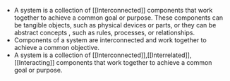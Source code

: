 - A system is a collection of [[Interconnected]] components that work together to achieve a common goal or purpose. These components can be tangible objects, such as physical devices or parts, or they can be abstract concepts , such as rules, processes, or relationships. 
- Components of a system are interconnected and work together to achieve a common objective. 
- A system is a collection of [[Interconnected]],[[Interrelated]],[[Interacting]] components that work together to achieve a common goal or purpose.

